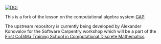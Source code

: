 [![DOI](https://zenodo.org/badge/44778145.svg)](https://zenodo.org/badge/latestdoi/44778145)

This is a fork of the lesson on the computational algebra system [GAP](http://www.gap-system.org).

The upstream repository is currently being developed by Alexander Konovalov for the Software Carpentry
workshop which will be a part of the [First CoDiMa Training School in Computational
Discrete Mathematics](http://www.codima.ac.uk/school2015/).
